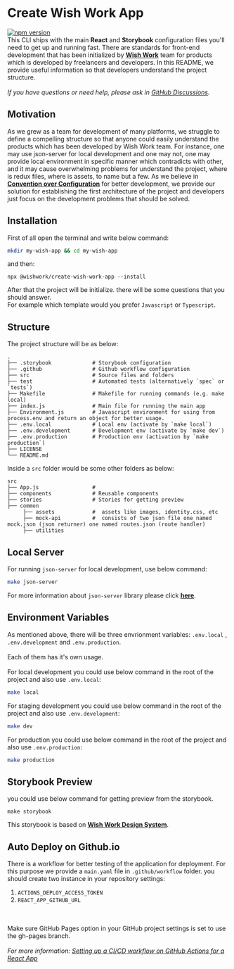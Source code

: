 # Create Wish Work App

[![npm version](https://badge.fury.io/js/%40wishwork%2Fcreate-wish-work-app.svg)](https://badge.fury.io/js/%40wishwork%2Fcreate-wish-work-app) \
This CLI ships with the main **React** and **Storybook** configuration files you'll need to get up and running fast. There are standards for front-end development
that has been initialized by [**Wish Work**](https://wishwork.org) team for products which is developed by freelancers and developers. In this
README, we provide useful information so that developers understand the project structure. \
\
*If you have questions or need help, please ask in [GitHub Discussions](https://github.com/wish-team/wishwork-cli/discussions).*

## Motivation
As we grew as a team for development of many platforms, we struggle to define a compelling structure so that anyone could 
easily understand the products which has been developed by Wish Work team. For instance, one may use json-server for local development
and one may not, one may provide local environment in specific manner which contradicts with other, and it may cause overwhelming problems for understand the project, where is redux files, where is assets, 
to name but a few. As we believe in [**Convention over Configuration**](https://en.wikipedia.org/wiki/Convention_over_configuration) for better development, we provide our solution for establishing the first architecture of the project and developers just focus on the development problems that should be solved.

## Installation
First of all open the terminal and write below command:

```sh
mkdir my-wish-app && cd my-wish-app
```

and then:
```npm
npx @wishwork/create-wish-work-app --install
```
After that the project will be initialize. there will be some questions that you should answer.\
For example which template would you prefer `Javascript` or `Typescript`.


## Structure
The project structure will be as below: 

    .
    ├── .storybook             # Storybook configuration
    ├── .github                # Github workflow configuration
    ├── src                    # Source files and folders
    ├── test                   # Automated tests (alternatively `spec` or `tests`)
    ├── Makefile               # Makefile for running commands (e.g. make local)
    ├── index.js               # Main file for running the main app
    ├── Environment.js         # Javascript environment for using from process.env and return an object for better usage. 
    ├── .env.local             # Local env (activate by `make local`)
    ├── .env.development       # Development env (activate by `make dev`)
    ├── .env.production        # Production env (activation by `make production`)
    ├── LICENSE                 
    └── README.md   

Inside a `src` folder would be some other folders as below:

    src
    ├── App.js                 # 
    ├── components             # Reusable components
    ├── stories                # Stories for getting preview
    ├── common                 
         ├── assets            #  assets like images, identity.css, etc
         ├── mock-api          #  consists of two json file one named mock.json (json returner) one named routes.json (route handler) 
         ├── utilities   


## Local Server

For running `json-server` for local development, use below command:
```sh
make json-server
```
For more information about `json-server` library please click [**here**](https://github.com/typicode/json-server).
## Environment Variables

As mentioned above, there will be three envrionment variables: `.env.local` , `.env.development` and `.env.production`. \
\
Each of them has it's own usage. \
\
For local development you could use below command in the root of the project and also use `.env.local`:
```sh
make local
```
For staging development you could use below command in the root of the project and also use `.env.development`:
```sh
make dev
```
For production you could use below command in the root of the project and also use `.env.production`:
```sh
make production
```

## Storybook Preview
you could use below command for getting preview from the storybook.
```
make storybook
``` 
This storybook is based on [**Wish Work Design System**](https://github.com/wish-team/wish-work-dms).

## Auto Deploy on Github.io
There is a workflow for better testing of the application for deployment. For this purpose we provide 
a `main.yaml` file in `.github/workflow` folder.
you should create two instance in your repository settings: 
1. `ACTIONS_DEPLOY_ACCESS_TOKEN`
2. `REACT_APP_GITHUB_URL`

\
\
Make sure GitHub Pages option in your GitHub project settings is set to use the gh-pages branch.
\
\
*For more information: [Setting up a CI/CD workflow on GitHub Actions for a React App](https://dev.to/dyarleniber/setting-up-a-ci-cd-workflow-on-github-actions-for-a-react-app-with-github-pages-and-codecov-4hnp)*
